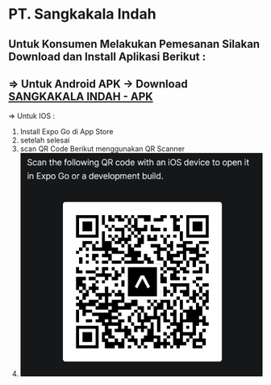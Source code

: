 
# PT. Sangkakala Indah 
Untuk Konsumen Melakukan Pemesanan Silakan Download dan Install Aplikasi Berikut : 
---
=> Untuk Android APK -> Download [SANGKAKALA INDAH - APK](https://raw.githubusercontent.com/sarisibarani/sarisibarani.github.io/main/sari-skripsi.apk)
<br>
---
=> Untuk IOS : 
1. Install Expo Go di App Store
2. setelah selesai
3. scan QR Code Berikut menggunakan QR Scanner
4. ![alt text](ios.png)

